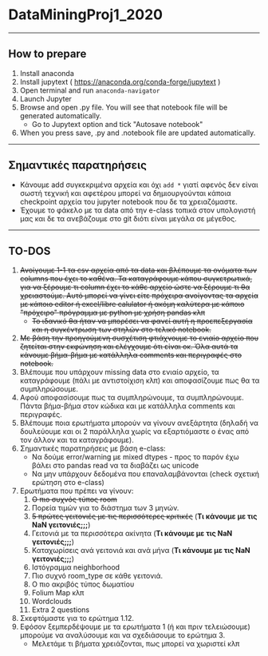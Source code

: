# DataMiningProj1_2020
------

## How to prepare

1. Install anaconda
2. Install jupytext ( https://anaconda.org/conda-forge/jupytext )
3. Open terminal and run `anaconda-navigator`
4. Launch Jupyter
5. Browse and open .py file. You will see that notebook file will be generated automatically.
    - Go to Jupytext option and tick "Autosave notebook"
6. When you press save, .py and .notebook file are updated automatically.

------

## Σημαντικές παρατηρήσεις

- Κάνουμε add συγκεκριμένα αρχεία και όχι `add *` γιατί αφενός δεν είναι σωστή τεχνική και αφετέρου μπορεί να δημιουργούνται κάποια checkpoint αρχεία του jupyter notebook που δε τα χρειαζόμαστε.
- Έχουμε το φάκελο με τα data από την e-class τοπικά στον υπολογιστή μας και δε τα ανεβάζουμε στο git διότι είναι μεγάλα σε μέγεθος.

------

## TO-DOS

1. ~~Ανοίγουμε 1-1 τα csv αρχεία από τα data και βλέπουμε τα ονόματα των columns που έχει το καθένα. Τα καταγράφουμε κάπου συγκετρωτικά, για να ξέρουμε τι column έχει το κάθε αρχείο ώστε να ξέρουμε τι θα χρειαστούμε. Αυτό μπορεί να γίνει είτε πρόχειρα ανοίγοντας τα αρχεία με κάποιο editor ή excel/libre calulator ή ακόμη καλύτερα με κάποιο "πρόχειρο" πρόγραμμα με python με χρήση pandas κλπ~~
    - ~~Το ιδανικό θα ήταν να μπορέσει να φανεί αυτή η προεπεξεργασία και η συγκέντρωση των στηλών στο τελικό notebook.~~
1. ~~Με βάση την προηγούμενη συσχέτιση φτιάχνουμε το ενιαίο αρχείο που ζητείται στην εκφώνηση και ελέγχουμε ότι είναι οκ. Όλα αυτά τα κάνουμε βήμα-βήμα με κατάλληλα comments και περιγραφές στο notebook.~~
1. Βλέπουμε που υπάρχουν missing data στο ενιαίο αρχείο, τα καταγράφουμε (πάλι με αντιστοίχιση κλπ) και αποφασίζουμε πως θα τα συμπληρώσουμε.
1. Αφού αποφασίσουμε πως τα συμπληρώνουμε, τα συμπληρώνουμε. Πάντα βήμα-βήμα στον κώδικα και με κατάλληλα comments και περιγραφές.
1. Βλέπουμε ποια ερωτήματα μπορούν να γίνουν ανεξάρτητα (δηλαδή να δουλεύουμε και οι 2 παράλληλα χωρίς να εξαρτιόμαστε ο ένας από τον άλλον και τα καταγράφουμε).
1. Σημαντικές παρατηρήσεις με βάση e-class:
    - Να δούμε error/warning με mixed dtypes - προς το παρόν έχω βάλει στο pandas read να τα διαβάζει ως unicode
    - Να μην υπάρχουν δεδομένα που επαναλαμβάνονται (check σχετική ερώτηση στο e-class)
1. Ερωτήματα που πρέπει να γίνουν:
    1. ~~Ο πιο συχνός τύπος room~~
    1. Πορεία τιμών για το διάστημα των 3 μηνών.
    1. ~~5 πρώτες γειτονιές με τις περισσότερες κριτικές~~ (__Τι κάνουμε με τις NaN γειτονιές;;;__)
    1. Γειτονιά με τα περισσότερα ακίνητα (__Τι κάνουμε με τις NaN γειτονιές;;;__)
    1. Καταχωρίσεις ανά γειτονιά και ανά μήνα (__Τι κάνουμε με τις NaN γειτονιές;;;__)
    1. Ιστόγραμμα neighborhood
    1. Πιο συχνό room_type σε κάθε γειτονιά.
    1. Ο πιο ακριβός τύπος δωματίου
    1. Folium Map κλπ
    1. Wordclouds
    1. Extra 2 questions
1. Σκεφτόμαστε για το ερώτημα 1.12.
1. Εφόσον ξεμπερδέψουμε με τα ερωτήματα 1 (ή και πριν τελειώσουμε) μπορούμε να αναλύσουμε και να σχεδιάσουμε το ερώτημα 3.
    - Μελετάμε τι βήματα χρειάζονται, πως μπορεί να χωριστεί κλπ